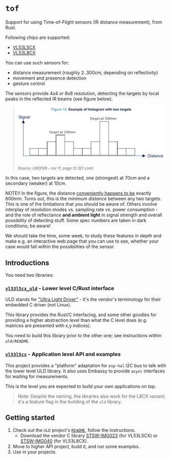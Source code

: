 # `tof`

Support for using Time-of-Flight sensors (IR distance measurement), from Rust.

Following chips are supported:

- [VL53L5CX](https://www.st.com/en/imaging-and-photonics-solutions/vl53l5cx.html)
- [VL53L8CX](https://www.st.com/en/imaging-and-photonics-solutions/vl53l8cx.html)

You can use such sensors for:

- distance measurement (roughly 2..300cm, depending on reflectivity)
- movement and presence detection
- gesture control

The sensors provide 4x4 or 8x8 resolution, detecting the targets by local peaks in the reflected IR beams (see figure below).

>![](.images/multiple_targets.png)
>
><small>*Source: UM3109 - rev 11; page 12 (ST.com)*</small>

In this case, two targets are detected, one (strongest) at 70cm and a secondary (weaker) at 10cm.

NOTE!! In the figure, the distance <u>conveniently happens to be</u> exactly 600mm. Turns out, this is the *minimum distance* between any two targets. This is one of the limitations that you should be aware of. Others involve interplay of resolution modes vs. sampling rate vs. power consumption - and the role of reflectance **and ambient light** in signal strength and overall possibility of detecting stuff. Some spec numbers are taken in dark conditions; be aware!

We should take the time, some week, to study these features in depth and make e.g. an interactive web page that you can use to see, whether your case would fall within the possibilities of the sensor.

## Introductions

You need two libraries:

### [`vl53l5cx_uld`](vl53l5cx_uld/README.md) - Lower level C/Rust interface

ULD stands for ["Ultra Light Driver"](https://www.st.com/en/embedded-software/stsw-img023.html) - it's the vendor's terminology for their embedded C driver (not Linux).

This library provides the Rust/C interfacing, and some other goodies for providing a higher abstraction level than what the C level does (e.g. matrices are presented with x,y indices). 
	
You need to build this library prior to the other one; see instructions within `uld/README`.

### [`vl53l5cx`](vl53l5cx/README.md) - Application level API and examples

This project provides a "platform" adaptation for `esp-hal` I2C bus to talk with the lower level ULD library. It also uses Embassy to provide `async` interfaces for waiting for measurements.
	
This is the level you are expected to build your own applications on top.

>Note: Despite the naming, the libraries also work for the L8CX variant; it's a feature flag in the building of the `uld` library.

<!-- tbd. Reconsider the folder naming, once also L8CX works. 'vl', 'vl_uld', or 'rd' (Rust Driver), 'uld'.
-->

## Getting started

1. Check out the `ULD` project's [`README`](vl53l5cx_uld/README.md), follow the instructions.
   - Download the vendor C library [STSW-IMG023](https://www.st.com/en/embedded-software/stsw-img023.html) (for VL53L5CX) or [STSW-IMG040](https://www.st.com/en/embedded-software/stsw-img040.html) (for VL53L8CX).
2. Move to higher API project, build it, and run some examples.
3. Use in your projects.


